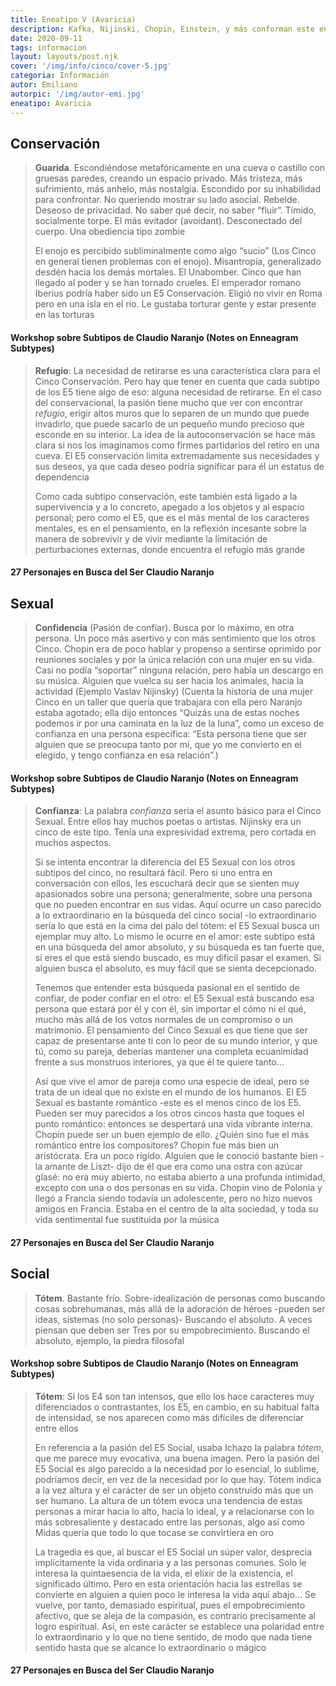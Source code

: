 ```yaml
---
title: Eneatipo V (Avaricia)
description: Kafka, Nijinski, Chopin, Einstein, y más conforman este eneatipo de personalidades esquizoides.
date: 2020-09-11
tags: informacion
layout: layouts/post.njk
cover: '/img/info/cinco/cover-5.jpg'
categoria: Información
autor: Emiliano
autorpic: '/img/autor-emi.jpg'
eneatipo: Avaricia
---
```


## Conservación

>**Guarida**. Escondiéndose metafóricamente en una cueva o castillo con gruesas paredes, creando un espacio privado. Más tristeza, más sufrimiento, más anhelo, más nostalgia. Escondido por su inhabilidad para confrontar. No queriendo mostrar su lado asocial. Rebelde. Deseoso de privacidad. No saber qué decir, no saber “fluir”. Tímido, socialmente torpe. El más evitador (avoidant). Desconectado del cuerpo. Una obediencia tipo zombie
>
>El enojo es percibido subliminalmente como algo “sucio” (Los Cinco en general tienen problemas con el enojo). Misantropía, generalizado desdén hacia los demás mortales. El Unabomber. Cinco que han llegado al poder y se han tornado crueles. El emperador romano Iberius podría haber sido un E5 Conservación. Eligió no vivir en Roma pero en una isla en el río. Le gustaba torturar gente y estar presente en las torturas

#### Workshop sobre Subtipos de Claudio Naranjo (Notes on Enneagram Subtypes)

>**Refugio**: La necesidad de retirarse es una característica clara para el Cinco Conservación. Pero hay que tener en cuenta que cada subtipo de los E5 tiene algo de eso: alguna necesidad de retirarse. En el caso del conservacional, la pasión tiene mucho que ver con encontrar *refugio*, erigir altos muros que lo separen de un mundo que puede invadirlo, que puede sacarlo de un pequeño mundo precioso que esconde en su interior. La idea de la autoconservación se hace más clara si nos los imaginamos como firmes partidarios del retiro en una cueva. El E5 conservación limita extremadamente sus necesidades y sus deseos, ya que cada deseo podría significar para él un estatus de dependencia
>
>Como cada subtipo conservación, este también está ligado a la supervivencia y a lo concreto, apegado a los objetos y al espacio personal; pero como el E5, que es el más mental de los caracteres mentales, es en el pensamiento, en la reflexión incesante sobre la manera de sobrevivir y de vivir mediante la limitación de perturbaciones externas, donde encuentra el refugio más grande

#### 27 Personajes en Busca del Ser Claudio Naranjo

## Sexual

> **Confidencia** (Pasión de confiar). Busca por lo máximo, en otra persona. Un poco más asertivo y con más sentimiento que los otros Cinco. Chopin era de poco hablar y propenso a sentirse oprimido por reuniones sociales y por la única relación con una mujer en su vida. Casi no podía “soportar” ninguna relación, pero había un descargo en su música. Alguien que vuelca su ser hacia los animales, hacia la actividad (Ejemplo Vaslav Nijinsky) (Cuenta la historia de una mujer Cinco en un taller que quería que trabajara con ella pero Naranjo estaba agotado; ella dijo entonces “Quizás una de estas noches podemos ir por una caminata en la luz de la luna”, como un exceso de confianza en una persona específica: “Esta persona tiene que ser alguien que se preocupa tanto por mí, que yo me convierto en el elegido, y tengo confianza en esa relación”.)

#### Workshop sobre Subtipos de Claudio Naranjo (Notes on Enneagram Subtypes)

> **Confianza**: La palabra *confianza* sería el asunto básico para el Cinco Sexual. Entre ellos hay muchos poetas o artistas. Nijinsky era un cinco de este tipo. Tenía una expresividad extrema, pero cortada en muchos aspectos.
>
> Si se intenta encontrar la diferencia del E5 Sexual con los otros subtipos del cinco, no resultará fácil. Pero si uno entra en conversación con ellos, les escuchará decir que se sienten muy apasionados sobre una persona; generalmente, sobre una persona que no pueden encontrar en sus vidas. Aquí ocurre un caso parecido a lo extraordinario en la búsqueda del cinco social -lo extraordinario sería lo que está en la cima del palo del tótem: el E5 Sexual busca un ejemplar muy alto. Lo mismo le ocurre en el amor: este subtipo está en una búsqueda del amor absoluto, y su búsqueda es tan fuerte que, si eres el que está siendo buscado, es muy difícil pasar el examen. Si alguien busca el absoluto, es muy fácil que se sienta decepcionado.
>
> Tenemos que entender esta búsqueda pasional en el sentido de confiar, de poder confiar en el otro: el E5 Sexual está buscando esa persona que estará por él y con él, sin importar el cómo ni el qué, mucho más allá de los votos normales de un compromiso o un matrimonio. El pensamiento del Cinco Sexual es que tiene que ser capaz de presentarse ante ti con lo peor de su mundo interior, y que tú, como su pareja, deberías mantener una completa ecuanimidad frente a sus monstruos interiores, ya que él te quiere tanto…
>
> Así que vive el amor de pareja como una especie de ideal, pero se trata de un ideal que no existe en el mundo de los humanos. El E5 Sexual es bastante romántico -este es el menos cinco de los E5. Pueden ser muy parecidos a los otros cincos hasta que toques el punto romántico: entonces se despertará una vida vibrante interna. Chopin puede ser un buen ejemplo de ello. ¿Quién sino fue el más romántico entre los compositores? Chopin fue más bien un aristócrata. Era un poco rígido. Alguien que le conoció bastante bien -la amante de Liszt- dijo de él que era como una ostra con azúcar glasé: no era muy abierto, no estaba abierto a una profunda intimidad, excepto con una o dos personas en su vida. Chopin vino de Polonia y llegó a Francia siendo todavía un adolescente, pero no hizo nuevos amigos en Francia. Estaba en el centro de la alta sociedad, y toda su vida sentimental fue sustituida por la música

#### 27 Personajes en Busca del Ser Claudio Naranjo

## Social

> **Tótem**. Bastante frío. Sobre-idealización de personas como buscando cosas sobrehumanas, más allá de la adoración de héroes -pueden ser ideas, sistemas (no solo personas)- Buscando el absoluto. A veces piensan que deben ser Tres por su empobrecimiento. Buscando el absoluto, ejemplo, la piedra filosofal

#### Workshop sobre Subtipos de Claudio Naranjo (Notes on Enneagram Subtypes)

> **Tótem**: Si los E4 son tan intensos, que ello los hace caracteres muy diferenciados o contrastantes, los E5, en cambio, en su habitual falta de intensidad, se nos aparecen como más difíciles de diferenciar entre ellos
>
> En referencia a la pasión del E5 Social, usaba Ichazo la palabra *tótem*, que me parece muy evocativa, una buena imagen. Pero la pasión del E5 Social es algo parecido a la necesidad por lo esencial, lo sublime, podríamos decir, en vez de la necesidad por lo que hay. Tótem indica a la vez altura y el carácter de ser un objeto construido más que un ser humano. La altura de un tótem evoca una tendencia de estas personas a mirar hacia lo alto, hacia lo ideal, y a relacionarse con lo más sobresaliente y destacado entre las personas, algo así como Midas quería que todo lo que tocase se convirtiera en oro
>
> La tragedia es que, al buscar el E5 Social un súper valor, desprecia implícitamente la vida ordinaria y a las personas comunes. Solo le interesa la quintaesencia de la vida, el elixir de la existencia, el significado último. Pero en esta orientación hacia las estrellas se convierte en alguien a quien poco le interesa la vida aquí abajo… Se vuelve, por tanto, demasiado espiritual, pues el empobrecimiento afectivo, que se aleja de la compasión, es contrario precisamente al logro espiritual. Así, en este carácter se establece una polaridad entre lo extraordinario y lo que no tiene sentido, de modo que nada tiene sentido hasta que se alcance lo extraordinario o mágico

#### 27 Personajes en Busca del Ser Claudio Naranjo